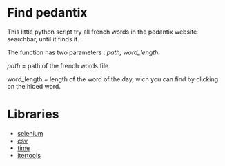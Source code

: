 # Find pedantix

This little python script try all french words in the pedantix website searchbar, until it finds it.

The function has two parameters : *path, word_length.*

*path* = path of the french words file

word_length = length of the word of the day, wich you can find by clicking on the hided word.


# Libraries

* [selenium](https://selenium-python.readthedocs.io/)
* [csv](https://docs.python.org/3/library/csv.html)
* [time](https://docs.python.org/fr/3/library/time.html)
* [itertools](https://docs.python.org/3/library/itertools.html)
